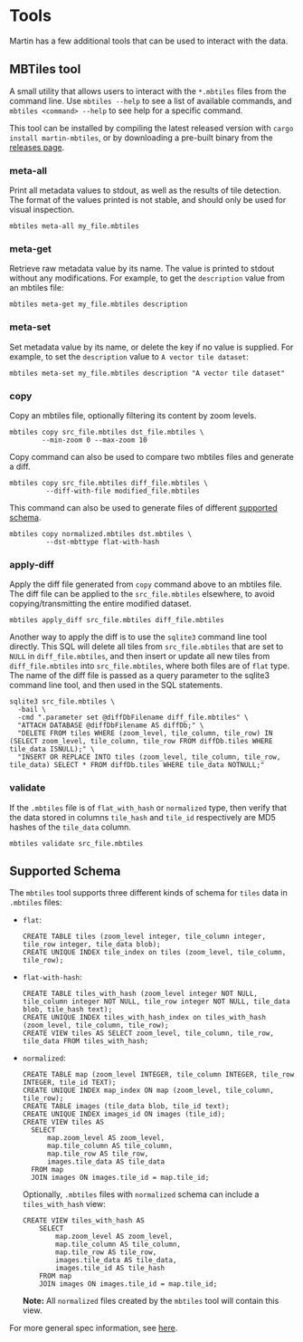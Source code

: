 # Tools

Martin has a few additional tools that can be used to interact with the data.

## MBTiles tool
A small utility that allows users to interact with the `*.mbtiles` files from the command line. Use `mbtiles --help` to see a list of available commands, and `mbtiles <command> --help` to see help for a specific command.

This tool can be installed by compiling the latest released version with `cargo install martin-mbtiles`, or by downloading a pre-built binary from the [releases page](https://github.com/maplibre/martin/releases/latest).

### meta-all
Print all metadata values to stdout, as well as the results of tile detection. The format of the values printed is not stable, and should only be used for visual inspection. 

```shell
mbtiles meta-all my_file.mbtiles
```

### meta-get
Retrieve raw metadata value by its name. The value is printed to stdout without any modifications.  For example, to get the `description` value from an mbtiles file:

```shell
mbtiles meta-get my_file.mbtiles description
```

### meta-set
Set metadata value by its name, or delete the key if no value is supplied. For example, to set the `description` value to `A vector tile dataset`:

```shell
mbtiles meta-set my_file.mbtiles description "A vector tile dataset"
```

### copy
Copy an mbtiles file, optionally filtering its content by zoom levels.

```shell
mbtiles copy src_file.mbtiles dst_file.mbtiles \
        --min-zoom 0 --max-zoom 10
```

Copy command can also be used to compare two mbtiles files and generate a diff.
```shell
mbtiles copy src_file.mbtiles diff_file.mbtiles \
         --diff-with-file modified_file.mbtiles
```

This command can also be used to generate files of different [supported schema](##supported-schema).
```shell
mbtiles copy normalized.mbtiles dst.mbtiles \
         --dst-mbttype flat-with-hash
```
### apply-diff
Apply the diff file generated from `copy` command above to an mbtiles file. The diff file can be applied to the `src_file.mbtiles` elsewhere, to avoid copying/transmitting the entire modified dataset.
```shell
mbtiles apply_diff src_file.mbtiles diff_file.mbtiles
```

Another way to apply the diff is to use the `sqlite3` command line tool directly. This SQL will delete all tiles from `src_file.mbtiles` that are set to `NULL` in `diff_file.mbtiles`, and then insert or update all new tiles from `diff_file.mbtiles` into `src_file.mbtiles`, where both files are of `flat` type. The name of the diff file is passed as a query parameter to the sqlite3 command line tool, and then used in the SQL statements.
```shell
sqlite3 src_file.mbtiles \
  -bail \
  -cmd ".parameter set @diffDbFilename diff_file.mbtiles" \
  "ATTACH DATABASE @diffDbFilename AS diffDb;" \
  "DELETE FROM tiles WHERE (zoom_level, tile_column, tile_row) IN (SELECT zoom_level, tile_column, tile_row FROM diffDb.tiles WHERE tile_data ISNULL);" \
  "INSERT OR REPLACE INTO tiles (zoom_level, tile_column, tile_row, tile_data) SELECT * FROM diffDb.tiles WHERE tile_data NOTNULL;"
```

### validate
If the `.mbtiles` file is of `flat_with_hash` or `normalized` type, then verify that the data stored in columns `tile_hash` and `tile_id` respectively are MD5 hashes of the `tile_data` column.
```shell
mbtiles validate src_file.mbtiles
```

## Supported Schema
The `mbtiles` tool supports three different kinds of schema for `tiles` data in `.mbtiles` files:

- `flat`: 
    ```
    CREATE TABLE tiles (zoom_level integer, tile_column integer, tile_row integer, tile_data blob);
    CREATE UNIQUE INDEX tile_index on tiles (zoom_level, tile_column, tile_row);
    ```
- `flat-with-hash`:
    ```
    CREATE TABLE tiles_with_hash (zoom_level integer NOT NULL, tile_column integer NOT NULL, tile_row integer NOT NULL, tile_data blob, tile_hash text);
    CREATE UNIQUE INDEX tiles_with_hash_index on tiles_with_hash (zoom_level, tile_column, tile_row);
    CREATE VIEW tiles AS SELECT zoom_level, tile_column, tile_row, tile_data FROM tiles_with_hash;
    ```
- `normalized`:
    ```
    CREATE TABLE map (zoom_level INTEGER, tile_column INTEGER, tile_row INTEGER, tile_id TEXT); 
    CREATE UNIQUE INDEX map_index ON map (zoom_level, tile_column, tile_row);
    CREATE TABLE images (tile_data blob, tile_id text);
    CREATE UNIQUE INDEX images_id ON images (tile_id);
    CREATE VIEW tiles AS
      SELECT
          map.zoom_level AS zoom_level,
          map.tile_column AS tile_column,
          map.tile_row AS tile_row,
          images.tile_data AS tile_data
      FROM map
      JOIN images ON images.tile_id = map.tile_id;
    ```
  Optionally, `.mbtiles` files with `normalized` schema can include a `tiles_with_hash` view:
  ```
  CREATE VIEW tiles_with_hash AS
      SELECT
          map.zoom_level AS zoom_level,
          map.tile_column AS tile_column,
          map.tile_row AS tile_row,
          images.tile_data AS tile_data,
          images.tile_id AS tile_hash
      FROM map
      JOIN images ON images.tile_id = map.tile_id;
  ```
  **__Note:__** All `normalized` files created by the `mbtiles` tool will contain this view.

For more general spec information, see [here](https://github.com/mapbox/mbtiles-spec#readme).
